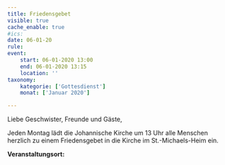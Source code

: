 ```yaml
---
title: Friedensgebet
visible: true
cache_enable: true
#ics: 
date: 06-01-20
rule: 
event:
	start: 06-01-2020 13:00
	end: 06-01-2020 13:15
	location: ''
taxonomy:
	kategorie: ['Gottesdienst']
	monat: ['Januar 2020']

---
```

Liebe Geschwister, Freunde und Gäste,

Jeden Montag lädt die Johannische Kirche um 13 Uhr alle Menschen herzlich zu einem Friedensgebet in die Kirche im St.-Michaels-Heim ein.



**Veranstaltungsort:** 

